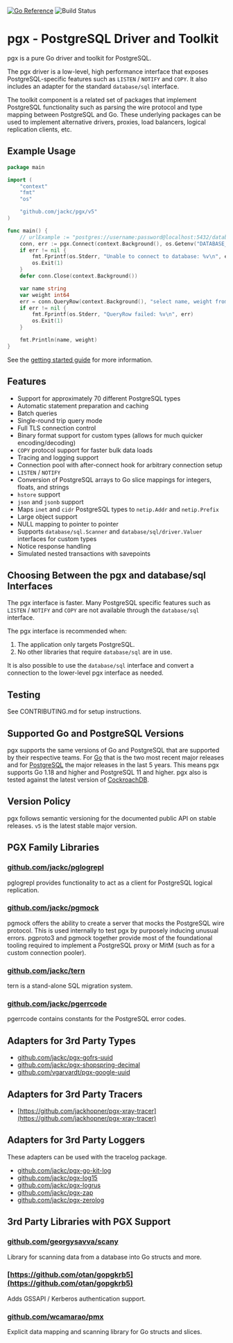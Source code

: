 [![Go Reference](https://pkg.go.dev/badge/github.com/jackc/pgx/v5.svg)](https://pkg.go.dev/github.com/jackc/pgx/v5)
![Build Status](https://github.com/jackc/pgx/actions/workflows/ci.yml/badge.svg)

# pgx - PostgreSQL Driver and Toolkit

pgx is a pure Go driver and toolkit for PostgreSQL.

The pgx driver is a low-level, high performance interface that exposes PostgreSQL-specific features such as `LISTEN` /
`NOTIFY` and `COPY`. It also includes an adapter for the standard `database/sql` interface.

The toolkit component is a related set of packages that implement PostgreSQL functionality such as parsing the wire protocol
and type mapping between PostgreSQL and Go. These underlying packages can be used to implement alternative drivers,
proxies, load balancers, logical replication clients, etc.

## Example Usage

```go
package main

import (
	"context"
	"fmt"
	"os"

	"github.com/jackc/pgx/v5"
)

func main() {
	// urlExample := "postgres://username:password@localhost:5432/database_name"
	conn, err := pgx.Connect(context.Background(), os.Getenv("DATABASE_URL"))
	if err != nil {
		fmt.Fprintf(os.Stderr, "Unable to connect to database: %v\n", err)
		os.Exit(1)
	}
	defer conn.Close(context.Background())

	var name string
	var weight int64
	err = conn.QueryRow(context.Background(), "select name, weight from widgets where id=$1", 42).Scan(&name, &weight)
	if err != nil {
		fmt.Fprintf(os.Stderr, "QueryRow failed: %v\n", err)
		os.Exit(1)
	}

	fmt.Println(name, weight)
}
```

See the [getting started guide](https://github.com/jackc/pgx/wiki/Getting-started-with-pgx) for more information.

## Features

* Support for approximately 70 different PostgreSQL types
* Automatic statement preparation and caching
* Batch queries
* Single-round trip query mode
* Full TLS connection control
* Binary format support for custom types (allows for much quicker encoding/decoding)
* `COPY` protocol support for faster bulk data loads
* Tracing and logging support
* Connection pool with after-connect hook for arbitrary connection setup
* `LISTEN` / `NOTIFY`
* Conversion of PostgreSQL arrays to Go slice mappings for integers, floats, and strings
* `hstore` support
* `json` and `jsonb` support
* Maps `inet` and `cidr` PostgreSQL types to `netip.Addr` and `netip.Prefix`
* Large object support
* NULL mapping to pointer to pointer
* Supports `database/sql.Scanner` and `database/sql/driver.Valuer` interfaces for custom types
* Notice response handling
* Simulated nested transactions with savepoints

## Choosing Between the pgx and database/sql Interfaces

The pgx interface is faster. Many PostgreSQL specific features such as `LISTEN` / `NOTIFY` and `COPY` are not available
through the `database/sql` interface.

The pgx interface is recommended when:

1. The application only targets PostgreSQL.
2. No other libraries that require `database/sql` are in use.

It is also possible to use the `database/sql` interface and convert a connection to the lower-level pgx interface as needed.

## Testing

See CONTRIBUTING.md for setup instructions.

## Supported Go and PostgreSQL Versions

pgx supports the same versions of Go and PostgreSQL that are supported by their respective teams. For [Go](https://golang.org/doc/devel/release.html#policy) that is the two most recent major releases and for [PostgreSQL](https://www.postgresql.org/support/versioning/) the major releases in the last 5 years. This means pgx supports Go 1.18 and higher and PostgreSQL 11 and higher. pgx also is tested against the latest version of [CockroachDB](https://www.cockroachlabs.com/product/).

## Version Policy

pgx follows semantic versioning for the documented public API on stable releases. `v5` is the latest stable major version.

## PGX Family Libraries

### [github.com/jackc/pglogrepl](https://github.com/jackc/pglogrepl)

pglogrepl provides functionality to act as a client for PostgreSQL logical replication.

### [github.com/jackc/pgmock](https://github.com/jackc/pgmock)

pgmock offers the ability to create a server that mocks the PostgreSQL wire protocol. This is used internally to test pgx by purposely inducing unusual errors. pgproto3 and pgmock together provide most of the foundational tooling required to implement a PostgreSQL proxy or MitM (such as for a custom connection pooler).

### [github.com/jackc/tern](https://github.com/jackc/tern)

tern is a stand-alone SQL migration system.

### [github.com/jackc/pgerrcode](https://github.com/jackc/pgerrcode)

pgerrcode contains constants for the PostgreSQL error codes.

## Adapters for 3rd Party Types

* [github.com/jackc/pgx-gofrs-uuid](https://github.com/jackc/pgx-gofrs-uuid)
* [github.com/jackc/pgx-shopspring-decimal](https://github.com/jackc/pgx-shopspring-decimal)
* [github.com/vgarvardt/pgx-google-uuid](https://github.com/vgarvardt/pgx-google-uuid)


## Adapters for 3rd Party Tracers

* [https://github.com/jackhopner/pgx-xray-tracer](https://github.com/jackhopner/pgx-xray-tracer)

## Adapters for 3rd Party Loggers

These adapters can be used with the tracelog package.

* [github.com/jackc/pgx-go-kit-log](https://github.com/jackc/pgx-go-kit-log)
* [github.com/jackc/pgx-log15](https://github.com/jackc/pgx-log15)
* [github.com/jackc/pgx-logrus](https://github.com/jackc/pgx-logrus)
* [github.com/jackc/pgx-zap](https://github.com/jackc/pgx-zap)
* [github.com/jackc/pgx-zerolog](https://github.com/jackc/pgx-zerolog)

## 3rd Party Libraries with PGX Support

### [github.com/georgysavva/scany](https://github.com/georgysavva/scany)

Library for scanning data from a database into Go structs and more.

### [https://github.com/otan/gopgkrb5](https://github.com/otan/gopgkrb5)

Adds GSSAPI / Kerberos authentication support.

### [github.com/wcamarao/pmx](https://github.com/wcamarao/pmx)

Explicit data mapping and scanning library for Go structs and slices.
